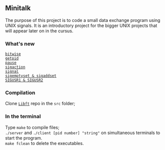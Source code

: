 
## Minitalk 

The purpose of this project is to code a small data exchange program using UNIX signals. It is an introductory project for the bigger UNIX projects that will appear later on in the cursus. 

### What's new 
[`bitwise`](https://www.cprogramming.com/tutorial/bitwise_operators.html) <br>
[`getpid`](https://man7.org/linux/man-pages/man2/getpid.2.html) <br>
[`pause`](https://man7.org/linux/man-pages/man2/pause.2.html) <br>
[`sigaction`](https://man7.org/linux/man-pages/man2/sigaction.2.html) <br>
[`signal`](https://man7.org/linux/man-pages/man2/signal.2.html) <br>
[`sigemptyset & sigaddset`](https://man7.org/linux/man-pages/man3/sigsetops.3.html) <br>
[`SIGUSR1 & SIGUSR2`](https://www.gnu.org/software/libc/manual/html_node/Miscellaneous-Signals.html)<br>

### Compilation
Clone [`Libft`](https://github.com/carlarfranca/42Projects/tree/main/ft_libft/Libft_Commented) repo  in the `src` folder; <br>
### In the terminal <br>
Type `make` to compile files; <br>
`./server` and `./client [pid number] "string"` on simultaneous terminals to start the program.<br>
`make fclean` to delete the executables.
